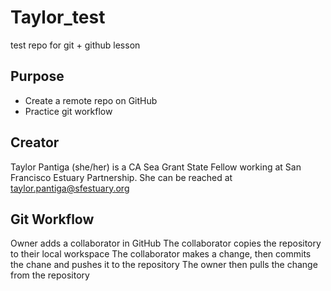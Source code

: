 # Taylor_test
test repo for git + github lesson

## Purpose

- Create a remote repo on GitHub
- Practice git workflow

## Creator

Taylor Pantiga (she/her) is a CA Sea Grant State Fellow working at San Francisco Estuary Partnership. She can be reached at [taylor.pantiga@sfestuary.org](mailto:taylor.pantiga@sfestuary.org)

## Git Workflow
Owner adds a collaborator in GitHub
The collaborator copies the repository to their local workspace
The collaborator makes a change, then commits the chane and pushes it to the repository
The owner then pulls the change from the repository